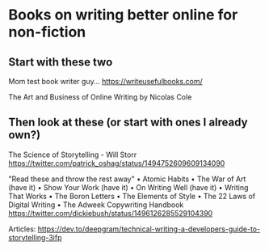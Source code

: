 # Books on writing better online for non-fiction

## Start with these two 

Mom test book writer guy...
https://writeusefulbooks.com/


The Art and Business of Online Writing by Nicolas Cole


## Then look at these (or start with ones I already own?)

The Science of Storytelling - Will Storr
https://twitter.com/patrick_oshag/status/1494752609609134090


"Read these and throw the rest away"
• Atomic Habits
• The War of Art (have it)
• Show Your Work (have it)
• On Writing Well (have it)
• Writing That Works
• The Boron Letters
• The Elements of Style
• The 22 Laws of Digital Writing
• The Adweek Copywriting Handbook
https://twitter.com/dickiebush/status/1496126285529104390



 
Articles:
https://dev.to/deepgram/technical-writing-a-developers-guide-to-storytelling-3ifp

